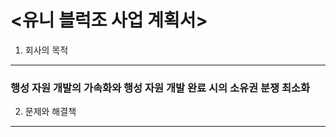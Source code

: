 <유니 블럭조 사업 계획서>
=============
1. 회사의 목적
-------------
### 행성 자원 개발의 가속화와 행성 자원 개발 완료 시의 소유권 분쟁 최소화

2. 문제와 해결책 
-------------


